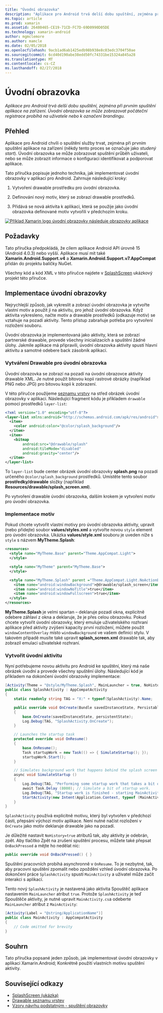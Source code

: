 ```yaml
---
title: "Úvodní obrazovka"
description: "Aplikace pro Android trvá delší dobu spuštění, zejména při prvním spuštění aplikace na zařízení. Úvodní obrazovka se může zobrazovat počáteční registrace probíhá na uživatele nebo k označení brandingu."
ms.topic: article
ms.prod: xamarin
ms.assetid: 26480465-CE19-71CD-FC7D-69D0990D05DE
ms.technology: xamarin-android
author: mgmclemore
ms.author: mamcle
ms.date: 02/05/2018
ms.openlocfilehash: 9acb1ad6ab1425edb98b938e8c03edc3704f50ae
ms.sourcegitcommit: 6cd40d190abe38edd50fc74331be15324a845a28
ms.translationtype: MT
ms.contentlocale: cs-CZ
ms.lasthandoff: 02/27/2018
---
```

# <a name="splash-screen"></a>Úvodní obrazovka

_Aplikace pro Android trvá delší dobu spuštění, zejména při prvním spuštění aplikace na zařízení. Úvodní obrazovka se může zobrazovat počáteční registrace probíhá na uživatele nebo k označení brandingu._

<a name="overview" />

## <a name="overview"></a>Přehled

Aplikace pro Android chvíli o spuštění služby trvat, zejména při prvním spuštění aplikace na zařízení (někdy tento proces se označuje jako _studený start_). Úvodní obrazovka se může zobrazovat spuštění průběh uživateli, nebo se může zobrazit informace o konfiguraci identifikovat a podporovat aplikace.

Tato příručka popisuje jednoho technika, jak implementovat úvodní obrazovky v aplikaci pro Android. Zahrnuje následující kroky:

1.  Vytvoření drawable prostředku pro úvodní obrazovka.

2.  Definování nový motiv, který se zobrazí drawable prostředků.

3.  Přidává se nová aktivita k aplikaci, která se použije jako úvodní obrazovka definované motiv vytvořili v předchozím kroku.

[![Příklad Xamarin logo úvodní obrazovky následuje obrazovky aplikace](splash-screen-images/splashscreen-01-sml.png)](splash-screen-images/splashscreen-01.png)


<a name="requirements" />

## <a name="requirements"></a>Požadavky

Tato příručka předpokládá, že cílem aplikace Android API úrovně 15 (Android 4.0.3) nebo vyšší. Aplikace musí mít také **Xamarin.Android.Support.v4** a **Xamarin.Android.Support.v7.AppCompat** přidán do projektu balíčky NuGet.

Všechny kód a kód XML v této příručce najdete v [SplashScreen](https://developer.xamarin.com/samples/monodroid/SplashScreen) ukázkový projekt této příručce.

<a name="implement" />

## <a name="implementing-a-splash-screen"></a>Implementace úvodní obrazovky

Nejrychlejší způsob, jak vykreslit a zobrazí úvodní obrazovka je vytvořte vlastní motiv a použít ji na aktivitu, pro jehož úvodní obrazovka. Když aktivita vykresleno, načte motiv a drawable prostředků (odkazuje motiv) se vztahuje na pozadí aktivity. Tento přístup zabraňuje potřeba pro vytvoření rozložení souboru.

Úvodní obrazovka je implementovaná jako aktivity, která se zobrazí partnerské drawable, provede všechny inicializacích a spuštění žádné úlohy. Jakmile aplikace má připravili, úvodní obrazovka aktivity spustí hlavní aktivitu a samotné odebere back zásobník aplikací.

<a name="drawable" />

### <a name="creating-a-drawable-for-the-splash-screen"></a>Vytváření Drawable pro úvodní obrazovka

Úvodní obrazovka se zobrazí na pozadí na úvodní obrazovce aktivity drawable XML. Je nutné použít bitovou kopii rastrové obrázky (například PNG nebo JPG) pro bitovou kopii k zobrazení.

V této příručce použijeme [seznamu vrstvy](http://developer.android.com/guide/topics/resources/drawable-resource.html#LayerList) na střed obrázek úvodní obrazovky v aplikaci. Následující fragment kódu je příkladem `drawable` pomocí prostředků `layer-list`:

```xml
<?xml version="1.0" encoding="utf-8"?>
<layer-list xmlns:android="http://schemas.android.com/apk/res/android">
  <item>
    <color android:color="@color/splash_background"/>
  </item>
  <item>
    <bitmap
        android:src="@drawable/splash"
        android:tileMode="disabled"
        android:gravity="center"/>
  </item>
</layer-list>
```

To `layer-list` bude center obrázek úvodní obrazovky **splash.png** na pozadí určeného `@color/splash_background` prostředků.
Umístěte tento soubor **prostředky/drawable** složky (například **Resources/drawable/splash_screen.xml**).

Po vytvoření drawable úvodní obrazovka, dalším krokem je vytvoření motiv pro úvodní obrazovka.

<a name="theme" />

### <a name="implementing-a-theme"></a>Implementace motiv

Pokud chcete vytvořit vlastní motivy pro úvodní obrazovka aktivity, upravit (nebo přidejte) soubor **values/styles.xml** a vytvořte novou `style` element pro úvodní obrazovka. Ukázka **values/style.xml** souboru je uveden níže s `style` s názvem **MyTheme.Splash**:

```xml
<resources>
  <style name="MyTheme.Base" parent="Theme.AppCompat.Light">
  </style>

  <style name="MyTheme" parent="MyTheme.Base">
  </style>

  <style name="MyTheme.Splash" parent ="Theme.AppCompat.Light.NoActionBar">
    <item name="android:windowBackground">@drawable/splash_screen</item>
    <item name="android:windowNoTitle">true</item>
    <item name="android:windowFullscreen">true</item>
  </style>
</resources>
```

**MyTheme.Splash** je velmi spartan &ndash; deklaruje pozadí okna, explicitně odebere záhlaví z okna a deklaruje, že je přes celou obrazovku. Pokud chcete vytvořit úvodní obrazovky, který emuluje uživatelského rozhraní aplikace před aktivity zvýšení kapacity první rozložení, můžete použít `windowContentOverlay` místo `windowBackground` ve vašem definici stylu. V takovém případě musíte také upravit **splash_screen.xml** drawable tak, aby zobrazil emulaci uživatelské rozhraní.

<a name="activity" />

### <a name="create-a-splash-activity"></a>Vytvořit úvodní aktivitu

Nyní potřebujeme novou aktivitu pro Android ke spuštění, který má naše obrázek úvodní a provede všechny spuštění úlohy. Následující kód je příkladem na dokončení úvodní obrazovky implementace:

```csharp
[Activity(Theme = "@style/MyTheme.Splash", MainLauncher = true, NoHistory = true)]
public class SplashActivity : AppCompatActivity
{
    static readonly string TAG = "X:" + typeof(SplashActivity).Name;

    public override void OnCreate(Bundle savedInstanceState, PersistableBundle persistentState)
    {
        base.OnCreate(savedInstanceState, persistentState);
        Log.Debug(TAG, "SplashActivity.OnCreate");
    }

    // Launches the startup task
    protected override void OnResume()
    {
        base.OnResume();
        Task startupWork = new Task(() => { SimulateStartup(); });
        startupWork.Start();
    }

    // Simulates background work that happens behind the splash screen
    async void SimulateStartup ()
    {
        Log.Debug(TAG, "Performing some startup work that takes a bit of time.");
        await Task.Delay (8000); // Simulate a bit of startup work.
        Log.Debug(TAG, "Startup work is finished - starting MainActivity.");
        StartActivity(new Intent(Application.Context, typeof (MainActivity)));
    }
}
```

`SplashActivity` používá explicitně motivu, který byl vytvořen v předchozí části, přepsání výchozí motiv aplikace.
Není nutné načíst rozložení v `OnCreate` jako motiv deklaruje drawable jako na pozadí.

Je důležité nastavit `NoHistory=true` atributů tak, aby aktivity je odebrán, zpět. Aby tlačítko Zpět na zrušení spuštění procesu, můžete také přepsat `OnBackPressed` a mějte ho nedělat nic:

```csharp
public override void OnBackPressed() { }
```

Spuštění pracovních probíhá asynchronně v `OnResume`. To je nezbytné, tak, aby pracovní spuštění zpomalit nebo zpoždění vzhled úvodní obrazovka. Po dokončení práce `SplashActivity` spustí `MainActivity` a uživatel může začít interakci s aplikací.

Tento nový `SplashActivity` je nastavená jako aktivita Spouštěč aplikace nastavením `MainLauncher` atribut `true`. Protože `SplashActivity` je teď Spouštěče aktivity, je nutné upravit `MainActivity.cs`a odeberte `MainLauncher` atribut z `MainActivity`:

```csharp
[Activity(Label = "@string/ApplicationName")]
public class MainActivity : AppCompatActivity
{
    // Code omitted for brevity
}
```

<a name="summary" />

## <a name="summary"></a>Souhrn

Tato příručka popsané jeden způsob, jak implementovat úvodní obrazovky v aplikaci Xamarin.Android; Konkrétně použití vlastních motivu spuštění aktivity.


## <a name="related-links"></a>Související odkazy

- [SplashScreen (ukázka)](https://developer.xamarin.com/samples/monodroid/SplashScreen)
- [Drawable seznamu vrstev](http://developer.android.com/guide/topics/resources/drawable-resource.html#LayerList)
- [ Vzory návrhu podstatným - spuštění obrazovky](https://www.google.com/design/spec/patterns/launch-screens.html)
